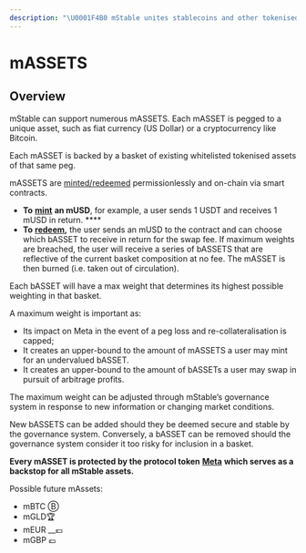 ```yaml
---
description: "\U0001F4B0 mStable unites stablecoins and other tokenised assets into more useful and higher yielding instruments. Our first assets is a fiat currency (mUSD)."
---
```


# mASSETS

## Overview

mStable can support numerous mASSETS. Each mASSET is pegged to a unique asset, such as fiat currency \(US Dollar\) or a cryptocurrency like Bitcoin. 

Each mASSET is backed by a basket of existing whitelisted tokenised assets of that same peg. 

mASSETS are [minted/redeemed](minting-and-redemption/) permissionlessly and on-chain via smart contracts. 

* **To** [**mint**](minting-and-redemption/#minting) **an mUSD**, for example, a user sends 1 USDT and receives 1 mUSD in return. ****
* **To** [**redeem**](minting-and-redemption/#redemption)**,** the user sends an mUSD to the contract and can choose which bASSET to receive in return for the swap fee. If maximum weights are breached, the user will receive a series of bASSETS that are reflective of the current basket composition at no fee. The mASSET is then burned \(i.e. taken out of circulation\). 

Each bASSET will have a max weight that determines its highest possible weighting in that basket. 

A maximum weight is important as:

* Its impact on Meta in the event of a peg loss and re-collateralisation is capped;
* It creates an upper-bound to the amount of mASSETS a user may mint for an undervalued bASSET. 
* It creates an upper-bound to the amount of bASSETs a user may swap in pursuit of arbitrage profits. 

The maximum weight can be adjusted through mStable’s governance system in response to new information or changing market conditions. 

New bASSETS can be added should they be deemed secure and stable by the governance system. Conversely, a bASSET can be removed should the governance system consider it too risky for inclusion in a basket. 

**Every mASSET is protected by the protocol token** [**Meta**](../functions/) **which serves as a backstop for all mStable assets.**

Possible future mAssets:

* mBTC Ⓑ
* mGLD🏆
* mEUR __💶 
* mGBP 💷

